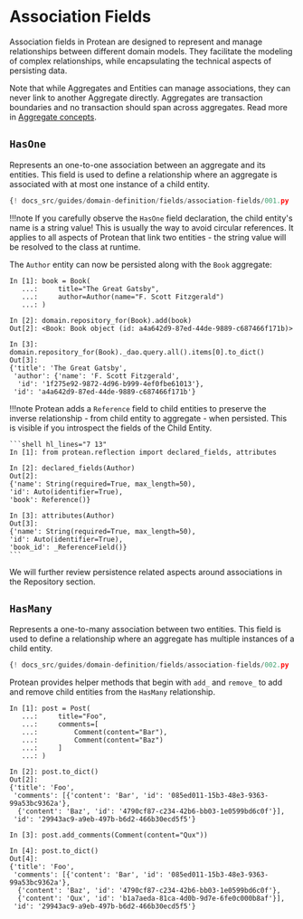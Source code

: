 # Association Fields

Association fields in Protean are designed to represent and manage
relationships between different domain models. They facilitate the modeling of
complex relationships, while encapsulating the technical aspects of persisting
data.

Note that while Aggregates and Entities can manage associations, they can
never link to another Aggregate directly. Aggregates are transaction boundaries
and no transaction should span across aggregates. Read more in
[Aggregate concepts](../../../core-concepts/building-blocks/aggregates.md).

## `HasOne`

Represents an one-to-one association between an aggregate and its entities.
This field is used to define a relationship where an aggregate is associated
with at most one instance of a child entity.

```python hl_lines="10 13"
{! docs_src/guides/domain-definition/fields/association-fields/001.py !}
```

!!!note
    If you carefully observe the `HasOne` field declaration, the child entity's
    name is a string value! This is usually the way to avoid circular references.
    It applies to all aspects of Protean that link two entities - the string
    value will be resolved to the class at runtime.

The `Author` entity can now be persisted along with the `Book` aggregate:

```shell hl_lines="3 12-13"
In [1]: book = Book(
   ...:     title="The Great Gatsby",
   ...:     author=Author(name="F. Scott Fitzgerald")
   ...: )

In [2]: domain.repository_for(Book).add(book)
Out[2]: <Book: Book object (id: a4a642d9-87ed-44de-9889-c687466f171b)>

In [3]: domain.repository_for(Book)._dao.query.all().items[0].to_dict()
Out[3]: 
{'title': 'The Great Gatsby',
 'author': {'name': 'F. Scott Fitzgerald',
  'id': '1f275e92-9872-4d96-b999-4ef0fbe61013'},
 'id': 'a4a642d9-87ed-44de-9889-c687466f171b'}
```

!!!note
    Protean adds a `Reference` field to child entities to preserve the inverse
    relationship - from child entity to aggregate - when persisted. This is
    visible if you introspect the fields of the Child Entity.

    ```shell hl_lines="7 13"
    In [1]: from protean.reflection import declared_fields, attributes

    In [2]: declared_fields(Author)
    Out[2]: 
    {'name': String(required=True, max_length=50),
    'id': Auto(identifier=True),
    'book': Reference()}
    
    In [3]: attributes(Author)
    Out[3]: 
    {'name': String(required=True, max_length=50),
    'id': Auto(identifier=True),
    'book_id': _ReferenceField()}
    ```

We will further review persistence related aspects around associations in the
Repository section.
<!-- FIXME Link Repository section -->

## `HasMany`

Represents a one-to-many association between two entities. This field is used
to define a relationship where an aggregate has multiple instances of a child
entity.

```python hl_lines="11"
{! docs_src/guides/domain-definition/fields/association-fields/002.py !}
```

Protean provides helper methods that begin with `add_` and `remove_` to add
and remove child entities from the `HasMany` relationship.

```shell hl_lines="4-5 12-13 16 23"
In [1]: post = Post(
   ...:     title="Foo",
   ...:     comments=[
   ...:         Comment(content="Bar"),
   ...:         Comment(content="Baz")
   ...:     ]
   ...: )

In [2]: post.to_dict()
Out[2]: 
{'title': 'Foo',
 'comments': [{'content': 'Bar', 'id': '085ed011-15b3-48e3-9363-99a53bc9362a'},
  {'content': 'Baz', 'id': '4790cf87-c234-42b6-bb03-1e0599bd6c0f'}],
 'id': '29943ac9-a9eb-497b-b6d2-466b30ecd5f5'}

In [3]: post.add_comments(Comment(content="Qux"))

In [4]: post.to_dict()
Out[4]: 
{'title': 'Foo',
 'comments': [{'content': 'Bar', 'id': '085ed011-15b3-48e3-9363-99a53bc9362a'},
  {'content': 'Baz', 'id': '4790cf87-c234-42b6-bb03-1e0599bd6c0f'},
  {'content': 'Qux', 'id': 'b1a7aeda-81ca-4d0b-9d7e-6fe0c000b8af'}],
 'id': '29943ac9-a9eb-497b-b6d2-466b30ecd5f5'}
```
